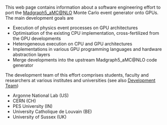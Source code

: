 This web page contains information about a software engineering effort to port the <a href="https://launchpad.net/mg5amcnlo" target="_blank">Madgraph5_aMC@NLO</a> Monte Carlo event generator onto GPUs. The main development goals are

- Execution of physics event processes on GPU architectures
- Optimisation of the existing CPU implementation, cross-fertilized from the GPU developments 
- Heterogeneous execution on CPU and GPU architectures
- Implementations in various GPU programming languages and hardware abstraction layers
- Merge developments into the upstream Madgraph5_aMC@NLO code generator 

The development team of this effort comprises students, faculty and researchers at various institutes and universities (see also <a href="https://github.com/orgs/madgraph5/people" target="_blank">Development Team</a>)

- Argonne National Lab (US)
- CERN (CH)
- PES University (IN)
- University Catholique de Louvain (BE)
- University of Sussex (UK)
